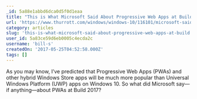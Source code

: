 ```yaml
---
_id: 5a88e1abbd6dca0d5f0d1eaa
title: "This is What Microsoft Said About Progressive Web Apps at Build"
url: 'https://www.thurrott.com/windows/windows-10/116101/microsoft-said-progressive-web-apps-build'
category: articles
slug: 'this-is-what-microsoft-said-about-progressive-web-apps-at-build'
user_id: 5a83ce59d6eb0005c4ecda2c
username: 'bill-s'
createdOn: '2017-05-25T04:52:58.000Z'
tags: []
---
```


As you may know, I’ve predicted that Progressive Web Apps (PWAs) and other hybrid Windows Store apps will be much more popular than Universal Windows Platform (UWP) apps on Windows 10. So what did Microsoft say—if anything—about PWAs at Build 2017?
